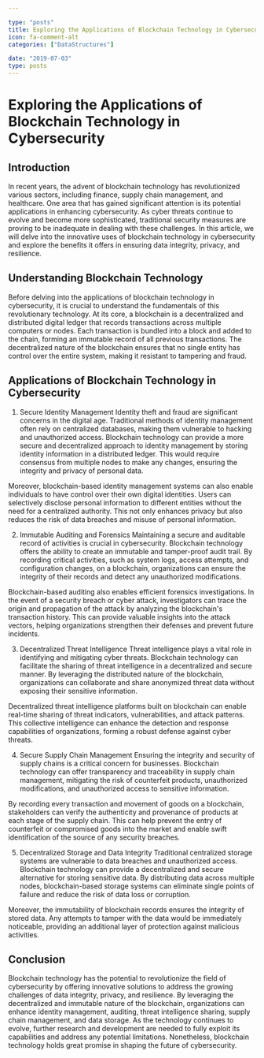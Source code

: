 ```yaml
---

type: "posts"
title: Exploring the Applications of Blockchain Technology in Cybersecurity
icon: fa-comment-alt
categories: ["DataStructures"]

date: "2019-07-03"
type: posts
---
```





# Exploring the Applications of Blockchain Technology in Cybersecurity

## Introduction

In recent years, the advent of blockchain technology has revolutionized various sectors, including finance, supply chain management, and healthcare. One area that has gained significant attention is its potential applications in enhancing cybersecurity. As cyber threats continue to evolve and become more sophisticated, traditional security measures are proving to be inadequate in dealing with these challenges. In this article, we will delve into the innovative uses of blockchain technology in cybersecurity and explore the benefits it offers in ensuring data integrity, privacy, and resilience.

## Understanding Blockchain Technology

Before delving into the applications of blockchain technology in cybersecurity, it is crucial to understand the fundamentals of this revolutionary technology. At its core, a blockchain is a decentralized and distributed digital ledger that records transactions across multiple computers or nodes. Each transaction is bundled into a block and added to the chain, forming an immutable record of all previous transactions. The decentralized nature of the blockchain ensures that no single entity has control over the entire system, making it resistant to tampering and fraud.

## Applications of Blockchain Technology in Cybersecurity

1. Secure Identity Management
Identity theft and fraud are significant concerns in the digital age. Traditional methods of identity management often rely on centralized databases, making them vulnerable to hacking and unauthorized access. Blockchain technology can provide a more secure and decentralized approach to identity management by storing identity information in a distributed ledger. This would require consensus from multiple nodes to make any changes, ensuring the integrity and privacy of personal data.

Moreover, blockchain-based identity management systems can also enable individuals to have control over their own digital identities. Users can selectively disclose personal information to different entities without the need for a centralized authority. This not only enhances privacy but also reduces the risk of data breaches and misuse of personal information.

2. Immutable Auditing and Forensics
Maintaining a secure and auditable record of activities is crucial in cybersecurity. Blockchain technology offers the ability to create an immutable and tamper-proof audit trail. By recording critical activities, such as system logs, access attempts, and configuration changes, on a blockchain, organizations can ensure the integrity of their records and detect any unauthorized modifications.

Blockchain-based auditing also enables efficient forensics investigations. In the event of a security breach or cyber attack, investigators can trace the origin and propagation of the attack by analyzing the blockchain's transaction history. This can provide valuable insights into the attack vectors, helping organizations strengthen their defenses and prevent future incidents.

3. Decentralized Threat Intelligence
Threat intelligence plays a vital role in identifying and mitigating cyber threats. Blockchain technology can facilitate the sharing of threat intelligence in a decentralized and secure manner. By leveraging the distributed nature of the blockchain, organizations can collaborate and share anonymized threat data without exposing their sensitive information.

Decentralized threat intelligence platforms built on blockchain can enable real-time sharing of threat indicators, vulnerabilities, and attack patterns. This collective intelligence can enhance the detection and response capabilities of organizations, forming a robust defense against cyber threats.

4. Secure Supply Chain Management
Ensuring the integrity and security of supply chains is a critical concern for businesses. Blockchain technology can offer transparency and traceability in supply chain management, mitigating the risk of counterfeit products, unauthorized modifications, and unauthorized access to sensitive information.

By recording every transaction and movement of goods on a blockchain, stakeholders can verify the authenticity and provenance of products at each stage of the supply chain. This can help prevent the entry of counterfeit or compromised goods into the market and enable swift identification of the source of any security breaches.

5. Decentralized Storage and Data Integrity
Traditional centralized storage systems are vulnerable to data breaches and unauthorized access. Blockchain technology can provide a decentralized and secure alternative for storing sensitive data. By distributing data across multiple nodes, blockchain-based storage systems can eliminate single points of failure and reduce the risk of data loss or corruption.

Moreover, the immutability of blockchain records ensures the integrity of stored data. Any attempts to tamper with the data would be immediately noticeable, providing an additional layer of protection against malicious activities.

## Conclusion

Blockchain technology has the potential to revolutionize the field of cybersecurity by offering innovative solutions to address the growing challenges of data integrity, privacy, and resilience. By leveraging the decentralized and immutable nature of the blockchain, organizations can enhance identity management, auditing, threat intelligence sharing, supply chain management, and data storage. As the technology continues to evolve, further research and development are needed to fully exploit its capabilities and address any potential limitations. Nonetheless, blockchain technology holds great promise in shaping the future of cybersecurity.